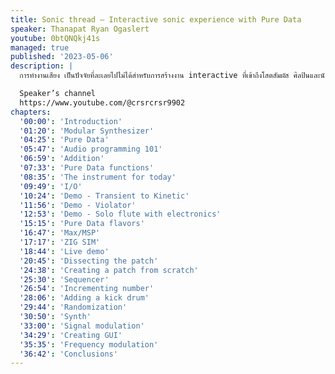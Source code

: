 ```yaml
---
title: Sonic thread — Interactive sonic experience with Pure Data
speaker: Thanapat Ryan Ogaslert
youtube: 0btQNQkj41s
managed: true
published: '2023-05-06'
description: |
  การทำงานเสียง เป็นปัจจัยที่ละเลยไปไม่ได้สำหรับการสร้างงาน interactive ที่เข้าถึงโสตสัมผัส ศิลปินและนักออกแบบสามารถเชื่อมต่อระบบสัมผัสเข้ากับระบบเสียงได้ ผ่านทางโปรแกรม open source ต่างๆ (Pure Data, Orca, Etc.) ที่จะนำเสนอในการบรรยาย พร้อมทั้งการเลือกอุปกรณ์ให้เหมาะสมกับ ขนาดและขอบเขตของงาน

  Speaker’s channel
  https://www.youtube.com/@crsrcrsr9902
chapters:
  '00:00': 'Introduction'
  '01:20': 'Modular Synthesizer'
  '04:25': 'Pure Data'
  '05:47': 'Audio programming 101'
  '06:59': 'Addition'
  '07:33': 'Pure Data functions'
  '08:35': 'The instrument for today'
  '09:49': 'I/O'
  '10:24': 'Demo - Transient to Kinetic'
  '11:56': 'Demo - Violator'
  '12:53': 'Demo - Solo flute with electronics'
  '15:15': 'Pure Data flavors'
  '16:47': 'Max/MSP'
  '17:17': 'ZIG SIM'
  '18:44': 'Live demo'
  '20:45': 'Dissecting the patch'
  '24:38': 'Creating a patch from scratch'
  '25:30': 'Sequencer'
  '26:54': 'Incrementing number'
  '28:06': 'Adding a kick drum'
  '29:44': 'Randomization'
  '30:50': 'Synth'
  '33:00': 'Signal modulation'
  '34:29': 'Creating GUI'
  '35:35': 'Frequency modulation'
  '36:42': 'Conclusions'
---
```


